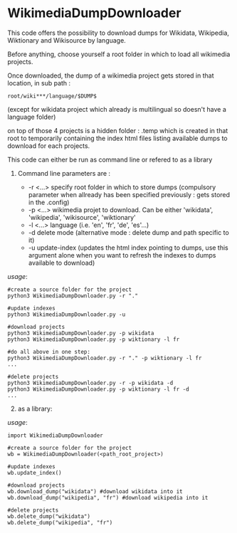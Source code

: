 # WikimediaDumpDownloader

This code offers the possibility to download dumps for Wikidata, Wikipedia, Wiktionary and Wikisource by language.

Before anything, choose yourself a root folder in which to load all wikimedia projects.

Once downloaded, the dump of a wikimedia project gets stored in that location, in sub path :

    root/wiki***/language/$DUMP$

(except for wikidata project which already is multilingual so doesn't have a language folder)

on top of those 4 projects is a hidden folder : .temp which is created in that root to temporarily containing the index html files listing available dumps to download for each projects.

This code can either be run as command line or refered to as a library

1) Command line parameters are :

    * -r <...> specify root folder in which to store dumps (compulsory parameter when allready has been specified previously : gets stored in the .config)
    * -p <...> wikimedia projet to download. Can be either 'wikidata', 'wikipedia', 'wikisource', 'wiktionary'
    * -l <...> language (i.e. 'en', 'fr', 'de', 'es'...)
    * -d delete mode (alternative mode : delete dump and path specific to it)
    * -u update-index (updates the html index pointing to dumps, use this argument alone when you want to refresh the indexes to dumps available to download)

*usage*:

    #create a source folder for the project
    python3 WikimediaDumpDownloader.py -r "."

    #update indexes
    python3 WikimediaDumpDownloader.py -u

    #download projects
    python3 WikimediaDumpDownloader.py -p wikidata
    python3 WikimediaDumpDownloader.py -p wiktionary -l fr

    #do all above in one step:
    python3 WikimediaDumpDownloader.py -r "." -p wiktionary -l fr
    ...

    #delete projects
    python3 WikimediaDumpDownloader.py -r -p wikidata -d
    python3 WikimediaDumpDownloader.py -p wiktionary -l fr -d
    ...


2) as a library:

*usage*:

    import WikimediaDumpDownloader

    #create a source folder for the project
    wb = WikimediaDumpDownloader(<path_root_project>)

    #update indexes
    wb.update_index()

    #download projects
    wb.download_dump("wikidata") #download wikidata into it
    wb.download_dump("wikipedia", "fr") #download wikipedia into it

    #delete projects
    wb.delete_dump("wikidata")
    wb.delete_dump("wikipedia", "fr") 
